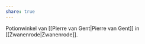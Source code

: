 ```yaml
---
share: true
---
```

Potionwinkel van [[Pierre van Gent|Pierre van Gent]] in [[Zwanenrode|Zwanenrode]].